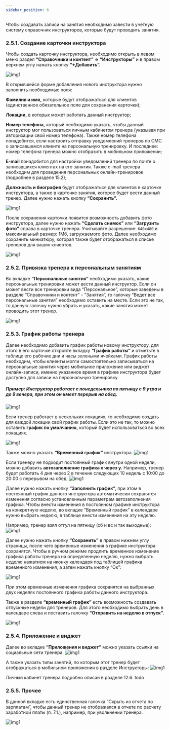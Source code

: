 ```yaml
---
sidebar_position: 6
---
```


Чтобы создавать записи на занятия необходимо завести в учетную систему справочник инструкторов, которые будут проводить занятия. 


### 2.5.1. Создание карточки инструктора

Чтобы создать карточку инструктора, необходимо открыть в левом меню раздел **“Справочники и контент” => “Инструкторы”** и в правом верхнем углу нажать кнопку **“+Добавить”.**

![img1](./img_2/инструкторы/Справочники%20и%20контент.png)

В открывшейся форме добавления нового инструктора нужно заполнить необходимые поля: 

**Фамилия и имя,** которые будут отображаться для клиентов (единственное обязательное поле для сохранения карточки);

**Локации,** в которых может работать данный инструктор; 

**Номер телефона,** который необходимо указать, чтобы данный инструктор мог пользоваться личным кабинетом тренера (указывая при авторизации свой номер телефона). Также номер телефона понадобится, если настроить отправку уведомлений тренеров по СМС о записавшемся клиенте на персональную тренировку. И последнее: номер телефона тренера можно отобразить в мобильном приложении;

**E-mail** понадобится для настройки уведомлений тренера по почте о записавшихся клиентах на его занятия. Также e-mail тренера необходим для проведения персональных онлайн-тренировок (подробнее в разделе 15.2);

**Должность и биография** будут отображаться для клиентов в карточке инструктора, а также в карточке занятия, которое будет вести данный тренер. 
Далее нужно нажать кнопку **“Сохранить”.** 

![img1](./img_2/инструкторы/Должность%20и%20биография.png)


После сохранения карточки появится возможность добавить фото инструктора, далее нужно нажать **“Сделать снимок”** или **“Загрузить фото”** справа в карточке тренера. Учитывайте разрешение: `640x480` и максимальный размер: 1Мб, загружаемого фото. 
Далее необходимо сохранить миниатюру, которая также будет отображаться в списке тренеров для ваших клиентов. 

![img1](./img_2/инструкторы/Сделать%20снимок.png)


### 2.5.2. Привязка тренера к персональным занятиям

Во вкладке **“Персональные занятия”** необходимо указать, какие персональные тренировки может вести данный инструктор. Если он может вести все тренировки вида “Персональное”, которые заведены в разделе “Справочники и контент” - “Занятия”, то галочку “Ведет все персональные занятия” необходимо оставить на месте. Если это не так, то данную галочку нужно убрать и указать, какие занятия может проводить этот тренер. 

![img1](./img_2/инструкторы/Персональные%20занятия.png)


### 2.5.3. График работы тренера

Далее необходимо добавить график работы новому инструктору, для этого в его карточке откройте вкладку **“График работы”** и отметьте в таблице его рабочие дни и часы зелеными ячейками. 
График работы необходим, чтобы клиенты могли самостоятельно записываться на персональные занятия через мобильное приложение или виджет онлайн-записи, именно указанное время в графике инструктора будет доступно для записи на персональную тренировку. 

##### Пример: Инструктор работает с понедельника по пятницу с 9 утра и до 9 вечера, при этом он имеет перерыв на обед.

![img1](./img_2/инструкторы/пример%20график%20раб.png)


Если тренер работает в нескольких локациях, то необходимо создать для каждой локации свой график работы. Если это не так, то можно оставить **график по умолчанию,** который будет использоваться во всех локациях. 

![img1](./img_2/инструкторы/график%20по%20умолчанию.png)


Также можно указать **“Временный график”** инструктора. 
![img1](./img_2/инструкторы/Временный%20график.png)


Если тренеру не подходит постоянный график внутри одной недели, можно добавить **автозаполнение графика x через y.** 
Например, тренер будет работать 4 дня через 2 в течение следующих 10 недель с 10:00 до 20:00 с перерывом на обед. 
![img1](./img_2/инструкторы/автозаполнение%20графика%20x%20через%20y.png)


Далее нужно нажать кнопку **“Заполнить график”,** при этом в постоянный график данного инструктора автоматически сохранятся изменения согласно установленным параметрам автозаполнения графика. 
Чтобы внести изменения в постоянном графике инструктора на конкретную неделю, во вкладке “Временный график” в календаре нужно выбрать неделю, в таблице внести изменения на эту неделю. 

Например, тренер взял отгул на пятницу (сб и вс и так выходные): 
![img1](./img_2/инструкторы/Заполнить%20график.png)

Далее нужно нажать кнопку **“Сохранить”** в правом нижнем углу страницы, после чего временные изменения в графике инструктора сохранятся. 
Чтобы в ручном режиме продлить временное изменение графика работы тренера на определенную неделю, нужно выбрать неделю нажатием на иконку календаря под таблицей графика временного изменения, а затем нажать кнопку “Ок”: 

![img1](./img_2/инструкторы/скопировать%20на.png)


При этом временные изменения графика сохранятся на выбранных двух неделях постоянного графика работы данного инструктора. 

Также в разделе **“временный график”** есть возможность создавать отпускные недели для тренеров. Для этого необходимо выбрать день в календаре слева и поставить галочку **“Отправить на неделю в отпуск”.**

![img1](./img_2/инструкторы/Отправить%20на%20неделю%20в%20отпуск.png)


### 2.5.4. Приложение и виджет

Далее во вкладке **“Приложения и виджет”** можно указать ссылки на социальные сети тренера. 
![img1](./img_2/инструкторы/Приложения%20и%20виджет.png)

А также указать типы занятий, по которым этот тренер будет отображаться в мобильном приложении в разделе Инструкторы: 
![img1](./img_2/инструкторы/фильтры%20в%20мп.png)

Личный кабинет тренера подробно описан в разделе 12.6. todo



### 2.5.5. Прочее

В данной вкладке есть единственная галочка “Скрыть из отчета по зарплатам”, чтобы данный тренер не отображался в отчете по расчету заработной платы (п. 7.1.), например, при увольнении тренера. 

![img1](./img_2/инструкторы/прочие.png)
